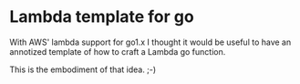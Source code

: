 Lambda template for go
======================

With AWS' lambda support for go1.x I thought it would be useful to have an
annotized template of how to craft a Lambda go function.

This is the embodiment of that idea. ;-)

